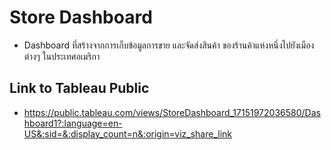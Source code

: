 # Store Dashboard
- Dashboard ที่สร้างจากการเก็บข้อมูลการขาย และจัดส่งสินค้า ของร้านค้าแห่งหนึ่งไปยังเมืองต่างๆ ในประเทศอเมริกา

## Link to Tableau Public
- https://public.tableau.com/views/StoreDashboard_17151972036580/Dashboard1?:language=en-US&:sid=&:display_count=n&:origin=viz_share_link
